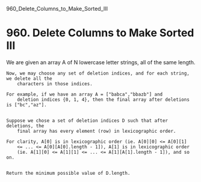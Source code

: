 960_Delete_Columns_to_Make_Sorted_III
# 960. Delete Columns to Make Sorted III

We are given an array A of N lowercase letter strings, all of
        the same length.

    Now, we may choose any set of deletion indices, and for each string, we delete all the
        characters in those indices.

    For example, if we have an array A = ["babca","bbazb"] and
        deletion indices {0, 1, 4}, then the final array after deletions is ["bc","az"].
    

    Suppose we chose a set of deletion indices D such that after deletions, the
        final array has every element (row) in lexicographic order.

    For clarity, A[0] is in lexicographic order (ie. A[0][0] <= A[0][1]
        <= ... <= A[0][A[0].length - 1]), A[1] is in lexicographic order
        (ie. A[1][0] <= A[1][1] <= ... <= A[1][A[1].length - 1]), and so on.
    

    Return the minimum possible value of D.length.